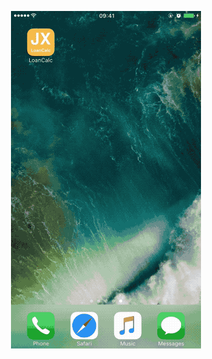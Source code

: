 <p align="center" >
  <img src="https://github.com/augsun/LoanCalc/blob/master/JXLoanCalc.gif" alt="JXLoanCalc" title="jxLoanCalc">
</p>

